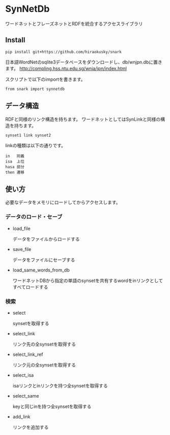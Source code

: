# SynNetDb

ワードネットとフレーズネットとRDFを統合するアクセスライブラリ

## Install

```
pip install git+https://github.com/hiraokusky/snark
```

日本語WordNetのsqlite3データベースをダウンロードし、db/wnjpn.dbに置きます。
http://compling.hss.ntu.edu.sg/wnja/jpn/index.html

スクリプトで以下のimportを書きます。

```
from snark import synnetdb
```

## データ構造

RDFと同様のリンク構造を持ちます。
ワードネットとしてはSynLinkと同様の構造を持ちます。

    synset1 link synset2

linkの種類は以下の通りです。

    in   同義
    isa  上位
    hasa 部分
    then 遷移

## 使い方

必要なデータをメモリにロードしてからアクセスします。

### データのロード・セーブ

* load_file

  データをファイルからロードする

* save_file

  データをファイルにセーブする

* load_same_words_from_db

  ワードネットDBから指定の単語のsynsetを共有するwordをinリンクとしてすべてロードする

### 検索

* select

  synsetを取得する

* select_link

  リンク先の全synsetを取得する

* select_link_ref

  リンク元の全synsetを取得する

* select_isa

  isaリンクとinリンクを持つ全synsetを取得する

* select_same

  keyと同じinを持つ全synsetを取得する

* add_link

  リンクを追加する
